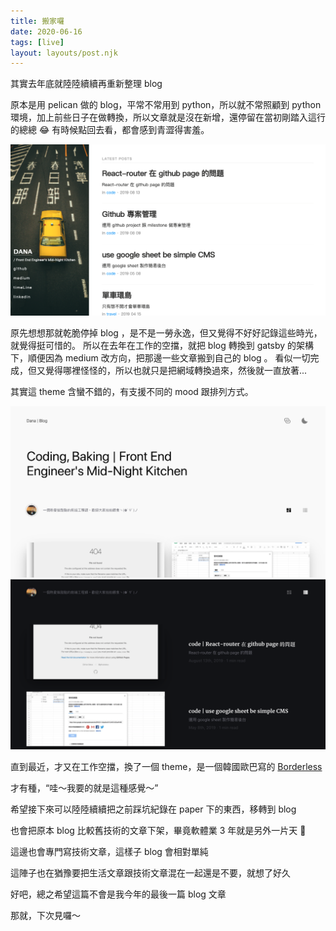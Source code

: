 ```yaml
---
title: 搬家囉
date: 2020-06-16
tags: [live]
layout: layouts/post.njk
---
```


其實去年底就陸陸續續再重新整理 blog

原本是用 pelican 做的 blog，平常不常用到 python，所以就不常照顧到 python 環境，加上前些日子在做轉換，所以文章就是沒在新增，還停留在當初剛踏入這行的總總 😂 有時候點回去看，都會感到青澀得害羞。

![](/img/20200616/hidana-v1.png)

原先想想那就乾脆停掉 blog ，是不是一勞永逸，但又覺得不好好記錄這些時光，就覺得挺可惜的。
所以在去年在工作的空擋，就把 blog 轉換到 gatsby 的架構下，順便因為 medium 改方向，把那邊一些文章搬到自己的 blog 。 看似一切完成，但又覺得哪裡怪怪的，所以也就只是把網域轉換過來，然後就一直放著...

其實這 theme 含蠻不錯的，有支援不同的 mood 跟排列方式。

![](/img/20200616/hidana-v2-1.png)
![](/img/20200616/hidana-v2-2.png)

直到最近，才又在工作空擋，換了一個 theme，是一個韓國歐巴寫的 [Borderless](https://github.com/junhobaik/junhobaik.github.io)

才有種，“哇～我要的就是這種感覺～”

希望接下來可以陸陸續續把之前踩坑紀錄在 paper 下的東西，移轉到 blog

也會把原本 blog 比較舊技術的文章下架，畢竟軟體業 3 年就是另外一片天 🚬

這邊也會專門寫技術文章，這樣子 blog 會相對單純

這陣子也在猶豫要把生活文章跟技術文章混在一起還是不要，就想了好久

好吧，總之希望這篇不會是我今年的最後一篇 blog 文章

那就，下次見囉～
